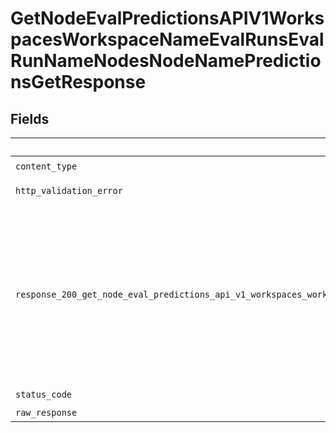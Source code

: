 # GetNodeEvalPredictionsAPIV1WorkspacesWorkspaceNameEvalRunsEvalRunNameNodesNodeNamePredictionsGetResponse


## Fields

| Field                                                                                                                                   | Type                                                                                                                                    | Required                                                                                                                                | Description                                                                                                                             |
| --------------------------------------------------------------------------------------------------------------------------------------- | --------------------------------------------------------------------------------------------------------------------------------------- | --------------------------------------------------------------------------------------------------------------------------------------- | --------------------------------------------------------------------------------------------------------------------------------------- |
| `content_type`                                                                                                                          | *str*                                                                                                                                   | :heavy_check_mark:                                                                                                                      | N/A                                                                                                                                     |
| `http_validation_error`                                                                                                                 | [Optional[shared.HTTPValidationError]](../../models/shared/httpvalidationerror.md)                                                      | :heavy_minus_sign:                                                                                                                      | Validation Error                                                                                                                        |
| `response_200_get_node_eval_predictions_api_v1_workspaces_workspace_name_eval_runs_eval_run_name_nodes_node_name_predictions_get`       | *Optional[Any]*                                                                                                                         | :heavy_minus_sign:                                                                                                                      | These are the predicted answers for the node you chose. If you added 'text/csv' in the `accept` header, they're returned as a CSV file. |
| `status_code`                                                                                                                           | *int*                                                                                                                                   | :heavy_check_mark:                                                                                                                      | N/A                                                                                                                                     |
| `raw_response`                                                                                                                          | [requests.Response](https://requests.readthedocs.io/en/latest/api/#requests.Response)                                                   | :heavy_minus_sign:                                                                                                                      | N/A                                                                                                                                     |